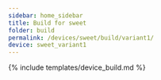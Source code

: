 ```yaml
---
sidebar: home_sidebar
title: Build for sweet
folder: build
permalink: /devices/sweet/build/variant1/
device: sweet_variant1
---
```

{% include templates/device_build.md %}
